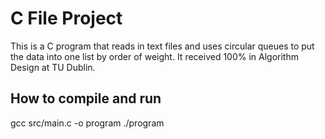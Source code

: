 # C File Project

This is a C program that reads in text files and uses circular queues to put the data into one list by order of weight.
It received 100% in Algorithm Design at TU Dublin.

## How to compile and run
gcc src/main.c -o program
./program

